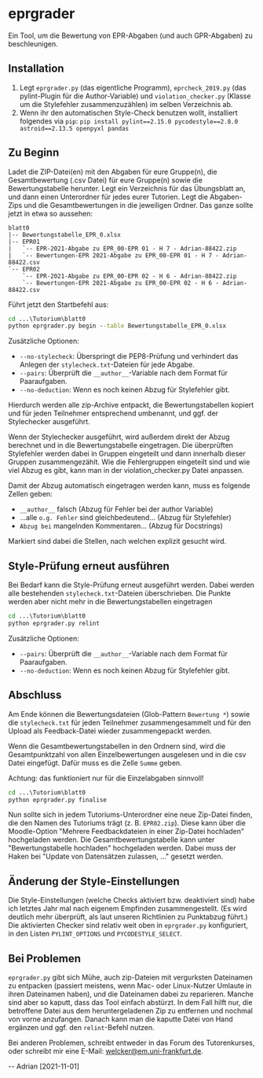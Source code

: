 # eprgrader

Ein Tool, um die Bewertung von EPR-Abgaben (und auch GPR-Abgaben) zu beschleunigen.

## Installation

1. Legt `eprgrader.py` (das eigentliche Programm), `eprcheck_2019.py` (das pylint-Plugin für die
Author-Variable) und `violation_checker.py` (Klasse um die Stylefehler zusammenzuzählen) im 
   selben Verzeichnis ab.
2. Wenn ihr den automatischen Style-Check benutzen wollt, installiert folgendes via `pip`:
   `pip install pylint==2.15.0 pycodestyle==2.8.0 astroid==2.13.5 openpyxl pandas`

## Zu Beginn

Ladet die ZIP-Datei(en) mit den Abgaben für eure Gruppe(n), die Gesamtbewertung (.csv Datei) für 
eure Gruppe(n) sowie die Bewertungstabelle herunter.
Legt ein Verzeichnis für das Übungsblatt an, und dann einen Unterordner für jedes eurer Tutorien.
Legt die Abgaben-Zips und die Gesamtbewertungen in die jeweiligen Ordner. Das ganze sollte 
jetzt in etwa so aussehen:

```
blatt0
|-- Bewertungstabelle_EPR_0.xlsx
|-- EPR01
|   `-- EPR-2021-Abgabe zu EPR_00-EPR 01 - H 7 - Adrian-88422.zip
|   `-- Bewertungen-EPR 2021-Abgabe zu EPR_00-EPR 01 - H 7 - Adrian-88422.csv
`-- EPR02
    `-- EPR-2021-Abgabe zu EPR_00-EPR 02 - H 6 - Adrian-88422.zip
    `-- Bewertungen-EPR 2021-Abgabe zu EPR_00-EPR 02 - H 6 - Adrian-88422.csv
```

Führt jetzt den Startbefehl aus:
```cmd
cd ...\Tutorium\blatt0
python eprgrader.py begin --table Bewertungstabelle_EPR_0.xlsx
```

Zusätzliche Optionen:
* `--no-stylecheck`: Überspringt die PEP8-Prüfung und verhindert das Anlegen der `stylecheck.txt`-Dateien für jede Abgabe.
* `--pairs`: Überprüft die `__author__`-Variable nach dem Format für Paaraufgaben.
* `--no-deduction`: Wenn es noch keinen Abzug für Stylefehler gibt.

Hierdurch werden alle zip-Archive entpackt, die Bewertungstabellen kopiert und für jeden Teilnehmer
entsprechend umbenannt, und ggf. der Stylechecker ausgeführt.

Wenn der Stylechecker ausgeführt, wird außerdem direkt der Abzug berechnet und in die 
Bewertungstabelle eingetragen. Die überprüften Stylefehler werden dabei in Gruppen eingeteilt 
und dann innerhalb dieser Gruppen zusammengezählt. Wie die Fehlergruppen eingeteilt sind und wie 
viel Abzug es gibt, kann man in der violation_checker.py Datei anpassen.

Damit der Abzug automatisch eingetragen werden kann, muss es folgende Zellen geben: 
   - `__author__`  falsch (Abzug für Fehler bei der author Variable)    
  - ...alle `o.g. Fehler` sind gleichbedeutend... (Abzug für Stylefehler)
  - `Abzug bei` mangelnden Kommentaren... (Abzug für Docstrings)

Markiert sind dabei die Stellen, nach welchen explizit gesucht wird.


## Style-Prüfung erneut ausführen

Bei Bedarf kann die Style-Prüfung erneut ausgeführt werden. Dabei werden alle bestehenden
`stylecheck.txt`-Dateien überschrieben.
Die Punkte werden aber nicht mehr in die Bewertungstabellen eingetragen

```cmd
cd ...\Tutorium\blatt0
python eprgrader.py relint
```

Zusätzliche Optionen:
* `--pairs`: Überprüft die `__author__`-Variable nach dem Format für Paaraufgaben.
* `--no-deduction`: Wenn es noch keinen Abzug für Stylefehler gibt.

## Abschluss

Am Ende können die Bewertungsdateien (Glob-Pattern `Bewertung *`) sowie die `stylecheck.txt`
für jeden Teilnehmer zusammengesammelt und für den Upload als Feedback-Datei wieder zusammengepackt
werden.

Wenn die Gesamtbewertungstabellen in den Ordnern sind, wird die Gesamtpunktzahl von allen 
Einzelbewertungen ausgelesen und in die csv Datei eingefügt. Dafür muss es die Zelle `Summe` geben.

Achtung: das funktioniert nur für die Einzelabgaben sinnvoll!

```cmd
cd ...\Tutorium\blatt0
python eprgrader.py finalise
```

Nun sollte sich in jedem Tutoriums-Unterordner eine neue Zip-Datei finden, die den Namen
des Tutoriums trägt (z. B. `EPR02.zip`). Diese kann über die Moodle-Option "Mehrere Feedbackdateien
in einer Zip-Datei hochladen" hochgeladen werden.
Die Gesamtbewertungstabelle kann unter "Bewertungstabelle hochladen" hochgeladen werden. Dabei 
muss der Haken bei "Update von Datensätzen zulassen, ..." gesetzt werden.


## Änderung der Style-Einstellungen

Die Style-Einstellungen (welche Checks aktiviert bzw. deaktiviert sind) habe ich letztes Jahr
mal nach eigenem Empfinden zusammengestellt. (Es wird deutlich mehr überprüft, als laut unseren
Richtlinien zu Punktabzug führt.) Die aktivierten Checker sind relativ weit oben in `eprgrader.py`
konfiguriert, in den Listen `PYLINT_OPTIONS` und `PYCODESTYLE_SELECT`.

## Bei Problemen

`eprgrader.py` gibt sich Mühe, auch zip-Dateien mit vergurksten Dateinamen zu entpacken (passiert
meistens, wenn Mac- oder Linux-Nutzer Umlaute in ihren Dateinamen haben), und die Dateinamen
dabei zu reparieren. Manche sind aber so kaputt, dass das Tool einfach abstürzt. In dem Fall
hilft nur, die betroffene Datei aus dem heruntergeladenen Zip zu entfernen und nochmal von vorne
anzufangen. Danach kann man die kaputte Datei von Hand ergänzen und ggf. den `relint`-Befehl nutzen.

Bei anderen Problemen, schreibt entweder in das Forum des Tutorenkurses, oder schreibt mir eine
E-Mail: [welcker@em.uni-frankfurt.de](mailto:welcker@em.uni-frankfurt.de).

-- Adrian [2021-11-01]
